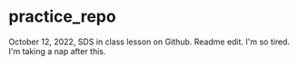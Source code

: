 # practice_repo
October 12, 2022, SDS in class lesson on Github.
Readme edit. I'm so tired. I'm taking a nap after this.
